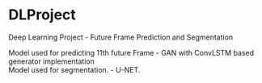 # DLProject
Deep Learning Project - Future Frame Prediction and Segmentation

Model used for predicting 11th future Frame - GAN with ConvLSTM based generator implementation <br/>
Model used for segmentation. - U-NET.
